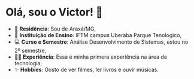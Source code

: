 # Olá, sou o Victor! &#128075;
 - 🏡 **Residência**: Sou de Araxá/MG,
 - 📖 **Instituição de Ensino**: IFTM campus Uberaba Parque Tenologico,
 - 💻 **Curso e Semestre**: Análise Desenvolvimento de Sistemas, estou no 2º semestre,
 - 🧑‍💻 **Experiência**: Essa é minha primera experiência na área de tecnologia,
 - ✨ **Hobbies**: Gosto de ver filmes, ler livros e ouvir músicas.
